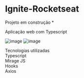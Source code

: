 # Ignite-Rocketseat

Projeto em construção *

Aplicação web com Typescript

![image](https://user-images.githubusercontent.com/47953113/145252148-ea7bf8d8-55c3-48f5-aa74-489b84e5228a.png)
![image](https://user-images.githubusercontent.com/47953113/145462217-7d054993-e44c-4ef8-8e62-56f111062a60.png)



Tecnologias utilizadas <br>
Typescript<br>
Mirage JS<br>
Hooks<br>
Axios<br>

